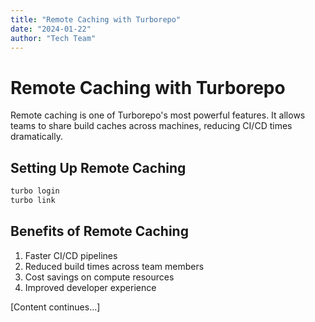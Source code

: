 ```yaml
---
title: "Remote Caching with Turborepo"
date: "2024-01-22"
author: "Tech Team"
---
```


# Remote Caching with Turborepo

Remote caching is one of Turborepo's most powerful features. It allows teams to share build caches across machines, reducing CI/CD times dramatically.

## Setting Up Remote Caching

```bash
turbo login
turbo link
```

## Benefits of Remote Caching

1. Faster CI/CD pipelines
2. Reduced build times across team members
3. Cost savings on compute resources
4. Improved developer experience

[Content continues...]
